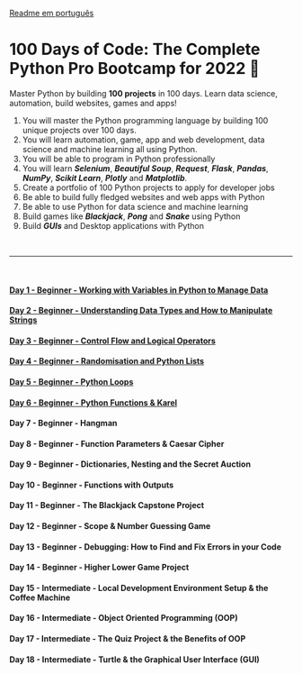 
[Readme em português](https://github.com/mardenmnt/100-days-of-code/blob/main/README-ptbr.md)

# 100 Days of Code: The Complete Python Pro Bootcamp for 2022 :snake:

Master Python by building **100 projects** in 100 days. Learn data science, automation, build websites, games and apps!

1. You will master the Python programming language by building 100 unique projects over 100 days.
2. You will learn automation, game, app and web development, data science and machine learning all using Python.
3. You will be able to program in Python professionally
4. You will learn _**Selenium**_, _**Beautiful Soup**_, _**Request**_, _**Flask**_, _**Pandas**_, _**NumPy**_, _**Scikit Learn**_, _**Plotly**_ and _**Matplotlib**_.
5. Create a portfolio of 100 Python projects to apply for developer jobs
6. Be able to build fully fledged websites and web apps with Python
7. Be able to use Python for data science and machine learning
8. Build games like _**Blackjack**_, _**Pong**_ and _**Snake**_ using Python
9. Build _**GUIs**_ and Desktop applications with Python

<br>

---

<br>

#### [Day 1 - Beginner - Working with Variables in Python to Manage Data](https://github.com/mardenmnt/100-days-of-code/tree/main/day_1)

#### [Day 2 - Beginner - Understanding Data Types and How to Manipulate Strings](https://github.com/mardenmnt/100-days-of-code/tree/main/day_2)

#### [Day 3 - Beginner - Control Flow and Logical Operators](https://github.com/mardenmnt/100-days-of-code/tree/main/day_3)

#### [Day 4 - Beginner - Randomisation and Python Lists](https://github.com/mardenmnt/100-days-of-code/tree/main/day_4)

#### [Day 5 - Beginner - Python Loops](https://github.com/mardenmnt/100-days-of-code/tree/main/day_5)

#### [Day 6 - Beginner - Python Functions & Karel](https://github.com/mardenmnt/100-days-of-code/tree/main/day_6)

#### Day 7 - Beginner - Hangman

#### Day 8 - Beginner - Function Parameters & Caesar Cipher

#### Day 9 - Beginner - Dictionaries, Nesting and the Secret Auction

#### Day 10 - Beginner - Functions with Outputs

#### Day 11 - Beginner - The Blackjack Capstone Project

#### Day 12  - Beginner - Scope & Number Guessing Game

#### Day 13 - Beginner - Debugging: How to Find and Fix Errors in your Code

#### Day 14 - Beginner - Higher Lower Game Project

#### Day 15 - Intermediate - Local Development Environment Setup & the Coffee Machine

#### Day 16  - Intermediate - Object Oriented Programming (OOP)

#### Day 17 - Intermediate - The Quiz Project & the Benefits of OOP

#### Day 18 - Intermediate - Turtle & the Graphical User Interface (GUI)
